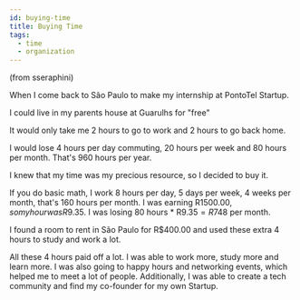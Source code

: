 ```yaml
---
id: buying-time
title: Buying Time
tags:
  - time
  - organization
---
```


(from sseraphini)

When I come back to São Paulo to make my internship at PontoTel Startup.

I could live in my parents house at Guarulhs for "free"

It would only take me 2 hours to go to work and 2 hours to go back home.

I would lose 4 hours per day commuting, 20 hours per week and 80 hours per month. That's 960 hours per year.

I knew that my time was my precious resource, so I decided to buy it.

If you do basic math, I work 8 hours per day, 5 days per week, 4 weeks per month, that's 160 hours per month.
I was earning R$1500.00, so my hour was R$9.35. I was losing 80 hours * R$9.35 = R$748 per month.

I found a room to rent in São Paulo for R$400.00 and used these extra 4 hours to study and work a lot. 

All these 4 hours paid off a lot. I was able to work more, study more and learn more.
I was also going to happy hours and networking events, which helped me to meet a lot of people.
Additionally, I was able to create a tech community and find my co-founder for my own Startup.